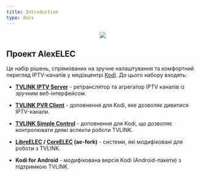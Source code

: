 ```yaml
---
title: Introduction
type: docs
---
```


<p align="center">
  <img src="/logo.png" />
</p>

## Проект AlexELEC

Це набір рішень, спрямованих на зручне налаштування та комфортний перегляд IPTV-каналів
у медіацентрі <a target='_blank' href="https://kodi.tv/">Kodi</a>. До цього набору входять:

+ **[TVLINK IPTV Server](/docs/tvlink/docs/overview/)** - ретранслятор та агрегатор IPTV каналів із зручним веб-інтерфейсом.

+ **[TVLINK PVR Client](/docs/tvlink/docs/pvr-tvlink-client/)** - доповнення для Kodi, яке дозволяє дивитися IPTV-канали.

+ **[TVLINK Simple Control](/docs/tvlink/docs/tvlink-conrol/)** - доповнення для Kodi, що дозволяє контролювати деякі аспекти роботи TVLINK.

+ **<a target='_blank' href="https://libreelec.tv/">LibreELEC</a> / <a target='_blank' href="https://coreelec.org/">CoreELEC</a> (ae-fork)** - системи, які модифіковані для роботи з TVLINK.

+ **Kodi for Android** - модифікована версія Kodi (Android-пакети) з підтримкою TVLINK.
